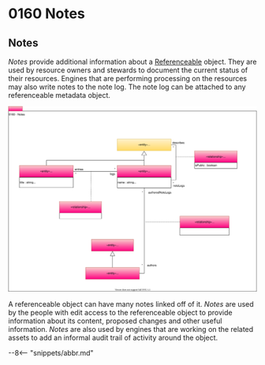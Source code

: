 <!-- SPDX-License-Identifier: CC-BY-4.0 -->
<!-- Copyright Contributors to the Egeria project. -->

# 0160 Notes

## Notes

*Notes* provide additional information about a [Referenceable](/types/0/0010-Base-Model/#referenceable) object. They are used by resource owners and stewards to document the current status of their resources. Engines that are performing processing on the resources may also write notes to the note log. The note log can be attached to any referenceable metadata object.

![UML](0160-Notes.svg)

A referenceable object can have many notes linked off of it. *Notes* are used by the people with edit access to the referenceable object to provide information about its content, proposed changes and other useful information. *Notes* are also used by engines that are working on the related assets to add an informal audit trail of activity around the object.

--8<-- "snippets/abbr.md"
